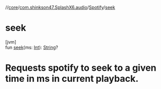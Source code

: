 //[core](../../../index.md)/[com.shinkson47.SplashX6.audio](../index.md)/[Spotify](index.md)/[seek](seek.md)

# seek

[jvm]\
fun [seek](seek.md)(ms: [Int](https://kotlinlang.org/api/latest/jvm/stdlib/kotlin/-int/index.html)): [String](https://kotlinlang.org/api/latest/jvm/stdlib/kotlin/-string/index.html)?

# Requests spotify to seek to a given time in ms in current playback.
